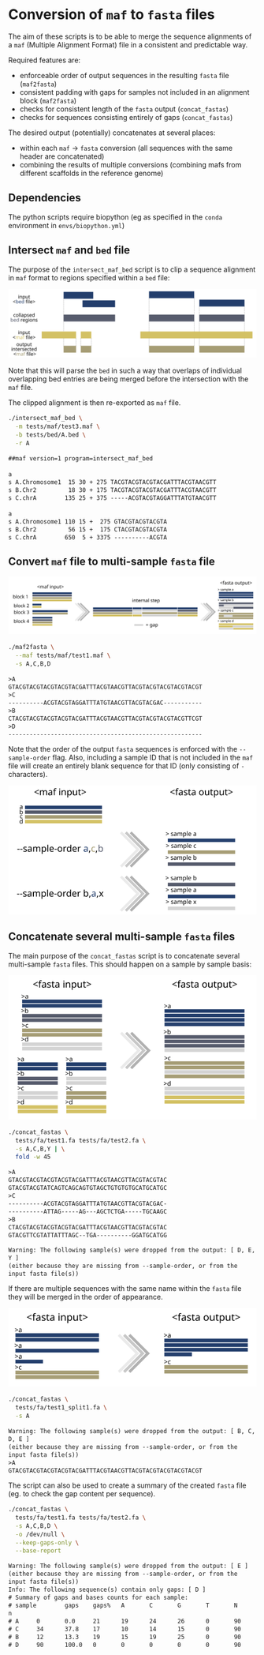 # Conversion of `maf` to `fasta` files

The aim of these scripts is to be able to merge the sequence alignments of a `maf` (Multiple Alignment Format) file in a consistent and predictable way.

Required features are:
- enforceable order of output sequences in the resulting `fasta` file (`maf2fasta`)
- consistent padding with gaps for samples not included in an alignment block (`maf2fasta`)
- checks for consistent length of the `fasta` output (`concat_fastas`)
- checks for sequences consisting entirely of gaps (`concat_fastas`) 

The desired output (potentially) concatenates at several places:
- within each `maf` -> `fasta` conversion (all sequences with the same header are concatenated)
- combining the results of multiple conversions (combining mafs from different scaffolds in the reference genome)


## Dependencies

The python scripts require biopython (eg as specified in the `conda` environment in `envs/biopython.yml`)


## Intersect `maf` and `bed` file

The purpose of the `intersect_maf_bed` script is to clip a sequence alignment in `maf` format to regions specified within a `bed` file:

![](docs/img/maf_intersection.svg)

Note that this will parse the `bed` in such a way that overlaps of individual overlapping bed entries are being merged before the intersection with the `maf` file.

The clipped alignment is then re-exported as `maf` file.

```sh
./intersect_maf_bed \
  -m tests/maf/test3.maf \
  -b tests/bed/A.bed \
  -r A
```

```
##maf version=1 program=intersect_maf_bed

a
s A.Chromosome1  15 30 + 275 TACGTACGTACGTACGATTTACGTAACGTT
s B.Chr2         18 30 + 175 TACGTACGTACGTACGATTTACGTAACGTT
s C.chrA        135 25 + 375 -----ACGTACGTAGGATTTATGTAACGTT

a
s A.Chromosome1 110 15 +  275 GTACGTACGTACGTA
s B.Chr2         56 15 +  175 CTACGTACGTACGTA
s C.chrA        650  5 + 3375 ----------ACGTA
```

## Convert `maf` file to multi-sample `fasta` file

![](docs/img/maf2fa_basic.svg)

```sh
./maf2fasta \
  --maf tests/maf/test1.maf \
  -s A,C,B,D
```

```
>A
GTACGTACGTACGTACGTACGATTTACGTAACGTTACGTACGTACGTACGTACGT
>C
----------ACGTACGTAGGATTTATGTAACGTTACGTACGAC-----------
>B
CTACGTACGTACGTACGTACGATTTACGTAACGTTACGTACGTACGTACGTTCGT
>D
-------------------------------------------------------
```

Note that the order of the output `fasta` sequences is enforced with the `--sample-order` flag.
Also, including a sample ID that is not included in the `maf` file will create an entirely blank sequence for that ID (only consisting of `-` characters).

![](docs/img/maf2fa_reorder.svg)

## Concatenate several multi-sample `fasta` files

The main purpose of the `concat_fastas` script is to concatenate several multi-sample `fasta` files.
This should happen on a sample by sample basis:

![](docs/img/concat_fa.svg)

```sh
./concat_fastas \
  tests/fa/test1.fa tests/fa/test2.fa \
  -s A,C,B,Y | \
  fold -w 45
```

```
>A
GTACGTACGTACGTACGTACGATTTACGTAACGTTACGTACGTAC
GTACGTACGTATCAGTCAGCAGTGTAGCTGTGTGTGCATGCATGC
>C
----------ACGTACGTAGGATTTATGTAACGTTACGTACGAC-
----------ATTAG-----AG---AGCTCTGA-----TGCAAGC
>B
CTACGTACGTACGTACGTACGATTTACGTAACGTTACGTACGTAC
GTACGTTCGTATTATTTAGC--TGA----------GGATGCATGG
```

```
Warning: The following sample(s) were dropped from the output: [ D, E, Y ]
(either because they are missing from --sample-order, or from the input fasta file(s))
```

If there are multiple sequences with the same name within the `fasta` file they will be merged in the order of appearance.

![](docs/img/concat_fa_multiple.svg)

```sh
./concat_fastas \
  tests/fa/test1_split1.fa \
  -s A
```

```
Warning: The following sample(s) were dropped from the output: [ B, C, D, E ]
(either because they are missing from --sample-order, or from the input fasta file(s))
>A
GTACGTACGTACGTACGTACGATTTACGTAACGTTACGTACGTACGTACGTACGT
```

The script can also be used to create a summary of the created `fasta` file (eg. to check the gap content per sequence).

```sh
./concat_fastas \
  tests/fa/test1.fa tests/fa/test2.fa \
  -s A,C,B,D \
  -o /dev/null \
  --keep-gaps-only \
  --base-report
```
```
Warning: The following sample(s) were dropped from the output: [ E ]
(either because they are missing from --sample-order, or from the input fasta file(s))
Info: The following sequence(s) contain only gaps: [ D ]
# Summary of gaps and bases counts for each sample:
# sample        gaps    gaps%   A       C       G       T       N       n
# A     0       0.0     21      19      24      26      0       90
# C     34      37.8    17      10      14      15      0       90
# B     12      13.3    19      15      19      25      0       90
# D     90      100.0   0       0       0       0       0       90
```

